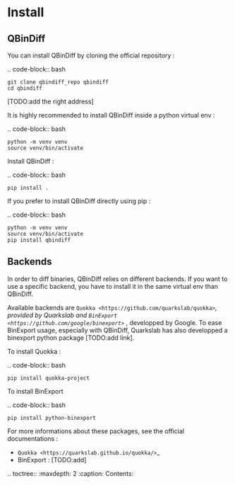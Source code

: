 Install
====================================

QBinDiff
--------

You can install QBinDiff by cloning the official repository : 

..  code-block:: bash
    
    git clone qbindiff_repo qbindiff
    cd qbindiff
    
[TODO:add the right address]

It is highly recommended to install QBinDiff inside a python virtual env : 


..  code-block:: bash

    python -m venv venv
    source venv/bin/activate

Install QBinDiff :

..  code-block:: bash

    pip install .
   

If you prefer to install QBinDiff directly using pip : 


..  code-block:: bash

    python -m venv venv
    source venv/bin/activate
    pip install qbindiff

Backends
--------

In order to diff binaries, QBinDiff relies on different backends. If you want to use a specific backend, you have to install it in the same virtual env than QBinDiff. 

Available backends are `Quokka <https://github.com/quarkslab/quokka>`_, provided by Quarkslab and `BinExport <https://github.com/google/binexport>`_ , developped by Google. To ease BinExport usage, especially with QBinDiff, Quarkslab has also developped a binexport python package [TODO:add link]. 

To install Quokka : 


..  code-block:: bash

    pip install quokka-project

To install BinExport 

..  code-block:: bash

    pip install python-binexport

For more informations about these packages, see the official documentations :

* `Quokka <https://quarkslab.github.io/quokka/>`_
* BinExport : [TODO:add]






.. toctree::
   :maxdepth: 2
   :caption: Contents:

